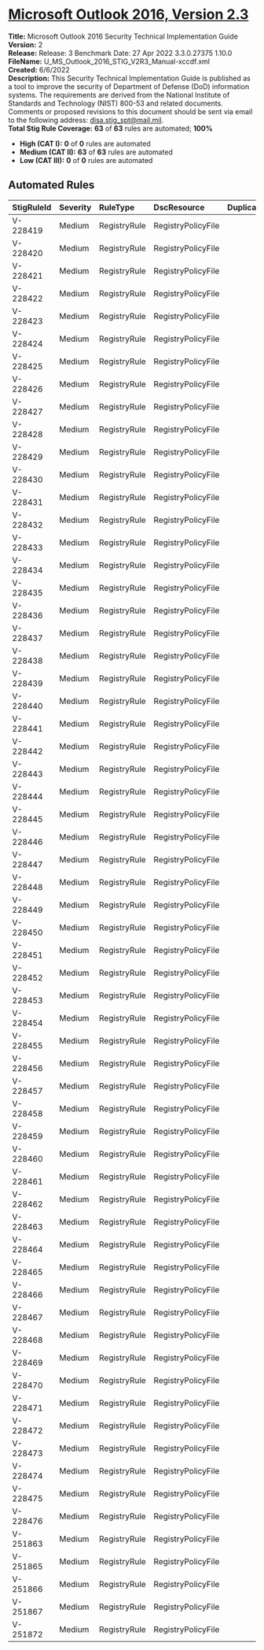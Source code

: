 # [Microsoft Outlook 2016, Version 2.3](https://github.com/Microsoft/PowerStig/wiki/Office-Outlook2016-2.3)

**Title:** Microsoft Outlook 2016 Security Technical Implementation Guide  
**Version:** 2  
**Release:** Release: 3 Benchmark Date: 27 Apr 2022 3.3.0.27375 1.10.0  
**FileName:** U_MS_Outlook_2016_STIG_V2R3_Manual-xccdf.xml  
**Created:** 6/6/2022  
**Description:** This Security Technical Implementation Guide is published as a tool to improve the security of Department of Defense (DoD) information systems. The requirements are derived from the National Institute of Standards and Technology (NIST) 800-53 and related documents. Comments or proposed revisions to this document should be sent via email to the following address: disa.stig_spt@mail.mil.  
**Total Stig Rule Coverage:** **63** of **63** rules are automated; **100%**

* **High (CAT I):** **0** of **0** rules are automated
* **Medium (CAT II):** **63** of **63** rules are automated
* **Low (CAT III):** **0** of **0** rules are automated

## Automated Rules

| StigRuleId | Severity | RuleType | DscResource | DuplicateOf |
| :---- | :---- | :---- | :---- | :---- |
| V-228419 | Medium | RegistryRule | RegistryPolicyFile |  |
| V-228420 | Medium | RegistryRule | RegistryPolicyFile |  |
| V-228421 | Medium | RegistryRule | RegistryPolicyFile |  |
| V-228422 | Medium | RegistryRule | RegistryPolicyFile |  |
| V-228423 | Medium | RegistryRule | RegistryPolicyFile |  |
| V-228424 | Medium | RegistryRule | RegistryPolicyFile |  |
| V-228425 | Medium | RegistryRule | RegistryPolicyFile |  |
| V-228426 | Medium | RegistryRule | RegistryPolicyFile |  |
| V-228427 | Medium | RegistryRule | RegistryPolicyFile |  |
| V-228428 | Medium | RegistryRule | RegistryPolicyFile |  |
| V-228429 | Medium | RegistryRule | RegistryPolicyFile |  |
| V-228430 | Medium | RegistryRule | RegistryPolicyFile |  |
| V-228431 | Medium | RegistryRule | RegistryPolicyFile |  |
| V-228432 | Medium | RegistryRule | RegistryPolicyFile |  |
| V-228433 | Medium | RegistryRule | RegistryPolicyFile |  |
| V-228434 | Medium | RegistryRule | RegistryPolicyFile |  |
| V-228435 | Medium | RegistryRule | RegistryPolicyFile |  |
| V-228436 | Medium | RegistryRule | RegistryPolicyFile |  |
| V-228437 | Medium | RegistryRule | RegistryPolicyFile |  |
| V-228438 | Medium | RegistryRule | RegistryPolicyFile |  |
| V-228439 | Medium | RegistryRule | RegistryPolicyFile |  |
| V-228440 | Medium | RegistryRule | RegistryPolicyFile |  |
| V-228441 | Medium | RegistryRule | RegistryPolicyFile |  |
| V-228442 | Medium | RegistryRule | RegistryPolicyFile |  |
| V-228443 | Medium | RegistryRule | RegistryPolicyFile |  |
| V-228444 | Medium | RegistryRule | RegistryPolicyFile |  |
| V-228445 | Medium | RegistryRule | RegistryPolicyFile |  |
| V-228446 | Medium | RegistryRule | RegistryPolicyFile |  |
| V-228447 | Medium | RegistryRule | RegistryPolicyFile |  |
| V-228448 | Medium | RegistryRule | RegistryPolicyFile |  |
| V-228449 | Medium | RegistryRule | RegistryPolicyFile |  |
| V-228450 | Medium | RegistryRule | RegistryPolicyFile |  |
| V-228451 | Medium | RegistryRule | RegistryPolicyFile |  |
| V-228452 | Medium | RegistryRule | RegistryPolicyFile |  |
| V-228453 | Medium | RegistryRule | RegistryPolicyFile |  |
| V-228454 | Medium | RegistryRule | RegistryPolicyFile |  |
| V-228455 | Medium | RegistryRule | RegistryPolicyFile |  |
| V-228456 | Medium | RegistryRule | RegistryPolicyFile |  |
| V-228457 | Medium | RegistryRule | RegistryPolicyFile |  |
| V-228458 | Medium | RegistryRule | RegistryPolicyFile |  |
| V-228459 | Medium | RegistryRule | RegistryPolicyFile |  |
| V-228460 | Medium | RegistryRule | RegistryPolicyFile |  |
| V-228461 | Medium | RegistryRule | RegistryPolicyFile |  |
| V-228462 | Medium | RegistryRule | RegistryPolicyFile |  |
| V-228463 | Medium | RegistryRule | RegistryPolicyFile |  |
| V-228464 | Medium | RegistryRule | RegistryPolicyFile |  |
| V-228465 | Medium | RegistryRule | RegistryPolicyFile |  |
| V-228466 | Medium | RegistryRule | RegistryPolicyFile |  |
| V-228467 | Medium | RegistryRule | RegistryPolicyFile |  |
| V-228468 | Medium | RegistryRule | RegistryPolicyFile |  |
| V-228469 | Medium | RegistryRule | RegistryPolicyFile |  |
| V-228470 | Medium | RegistryRule | RegistryPolicyFile |  |
| V-228471 | Medium | RegistryRule | RegistryPolicyFile |  |
| V-228472 | Medium | RegistryRule | RegistryPolicyFile |  |
| V-228473 | Medium | RegistryRule | RegistryPolicyFile |  |
| V-228474 | Medium | RegistryRule | RegistryPolicyFile |  |
| V-228475 | Medium | RegistryRule | RegistryPolicyFile |  |
| V-228476 | Medium | RegistryRule | RegistryPolicyFile |  |
| V-251863 | Medium | RegistryRule | RegistryPolicyFile |  |
| V-251865 | Medium | RegistryRule | RegistryPolicyFile |  |
| V-251866 | Medium | RegistryRule | RegistryPolicyFile |  |
| V-251867 | Medium | RegistryRule | RegistryPolicyFile |  |
| V-251872 | Medium | RegistryRule | RegistryPolicyFile |  |
